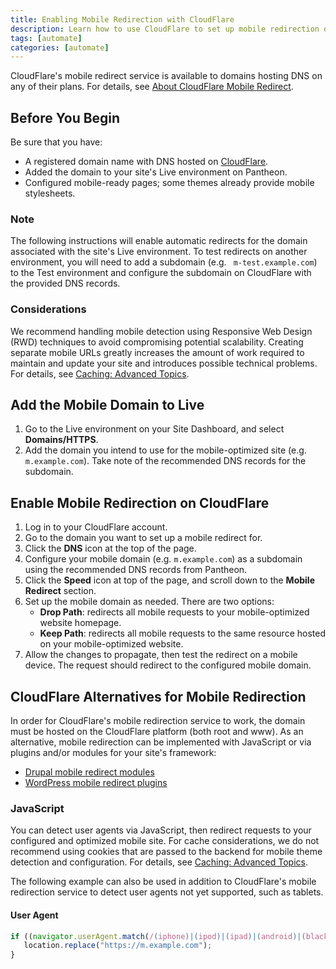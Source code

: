 ```yaml
---
title: Enabling Mobile Redirection with CloudFlare
description: Learn how to use CloudFlare to set up mobile redirection on your Drupal or WordPress site.
tags: [automate]
categories: [automate]
---
```


CloudFlare's mobile redirect service is available to domains hosting DNS on any of their plans. For details, see [About CloudFlare Mobile Redirect](https://support.cloudflare.com/hc/en-us/articles/200168336-About-CloudFlare-Mobile-Redirect).

## Before You Begin

Be sure that you have:

- A registered domain name with DNS hosted on [CloudFlare](https://www.cloudflare.com/a/sign-up).
- Added the domain to your site's Live environment on Pantheon.
- Configured mobile-ready pages; some themes already provide mobile stylesheets.

<div class="alert alert-info" role="alert">
<h3>Note</h3>
The following instructions will enable automatic redirects for the domain associated with the site's Live environment. To test redirects on another environment, you will need to add a subdomain (e.g. <code> m-test.example.com</code>) to the Test environment and configure the subdomain on CloudFlare with the provided DNS records.</div>

### Considerations
We recommend handling mobile detection using Responsive Web Design (RWD) techniques to avoid compromising potential scalability. Creating separate mobile URLs greatly increases the amount of work required to maintain and update your site and introduces possible technical problems. For details, see [Caching: Advanced Topics](/docs/caching-advanced-topics#device-detection).

## Add the Mobile Domain to Live
1. Go to the Live environment on your Site Dashboard, and select **Domains/HTTPS**.
2. Add the domain you intend to use for the mobile-optimized site (e.g. `m.example.com`). Take note of the recommended DNS records for the subdomain.

## Enable Mobile Redirection on CloudFlare
1. Log in to your CloudFlare account.
2. Go to the domain you want to set up a mobile redirect for.
3. Click the **DNS** icon at the top of the page.
4. Configure your mobile domain (e.g. `m.example.com`) as a subdomain using the recommended DNS records from Pantheon.
5. Click the **Speed** icon at top of the page, and scroll down to the **Mobile Redirect** section.
6. Set up the mobile domain as needed. There are two options:
	* **Drop Path**: redirects all mobile requests to your mobile-optimized website homepage.
	* **Keep Path**: redirects all mobile requests to the same resource hosted on your mobile-optimized website.
7. Allow the changes to propagate, then test the redirect on a mobile device. The request should redirect to the configured mobile domain.

## CloudFlare Alternatives for Mobile Redirection
In order for CloudFlare's mobile redirection service to work, the domain must be hosted on the CloudFlare platform (both root and www). As an alternative, mobile redirection can be implemented with JavaScript or via plugins and/or modules for your site's framework:

* [Drupal mobile redirect modules](https://www.drupal.org/project/project_module?f%5B0%5D=&f%5B1%5D=&f%5B2%5D=&f%5B3%5D=&f%5B4%5D=sm_field_project_type%3Afull&text=mobile+redirect&solrsort=iss_project_release_usage+desc&op=Search)
* [WordPress mobile redirect plugins](https://wordpress.org/plugins/tags/mobile-redirect)


### JavaScript
You can detect user agents via JavaScript, then redirect requests to your configured and optimized mobile site. For cache considerations, we do not recommend using cookies that are passed to the backend for mobile theme detection and configuration. For details, see [Caching: Advanced Topics](/docs/caching-advanced-topics/#device-detection).

The following example can also be used in addition to CloudFlare's mobile redirection service to detect user agents not yet supported, such as tablets.

#### User Agent
```javascript
if ((navigator.userAgent.match(/(iphone)|(ipod)|(ipad)|(android)|(blackberry)|(windows phone)|(symbian)/i))){
   location.replace("https://m.example.com");
}
```
